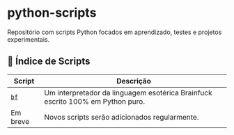 # python-scripts
Repositório com scripts Python focados em aprendizado, testes e projetos experimentais.

## 📁 Índice de Scripts

| Script | Descrição |
|--------|-----------|
| [`bf`](https://github.com/ahaerdy/python-scripts/tree/main/bf)| Um interpretador da linguagem esotérica Brainfuck escrito 100% em Python puro. |
| Em breve | Novos scripts serão adicionados regularmente. |

